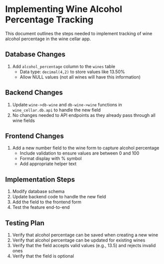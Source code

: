 # Implementing Wine Alcohol Percentage Tracking

This document outlines the steps needed to implement tracking of wine alcohol percentage in the wine cellar app.

## Database Changes

1. Add `alcohol_percentage` column to the `wines` table
   - Data type: `decimal(4,2)` to store values like 13.50%
   - Allow NULL values (not all wines will have this information)

## Backend Changes

1. Update `wine->db-wine` and `db-wine->wine` functions in `wine_cellar.db.api` to handle the new field
2. No changes needed to API endpoints as they already pass through all wine fields

## Frontend Changes

1. Add a new number field to the wine form to capture alcohol percentage
   - Include validation to ensure values are between 0 and 100
   - Format display with % symbol
   - Add appropriate helper text

## Implementation Steps

1. Modify database schema
2. Update backend code to handle the new field
3. Add the field to the frontend form
4. Test the feature end-to-end

## Testing Plan

1. Verify that alcohol percentage can be saved when creating a new wine
2. Verify that alcohol percentage can be updated for existing wines
3. Verify that the field accepts valid values (e.g., 13.5) and rejects invalid ones
4. Verify that the field is optional
